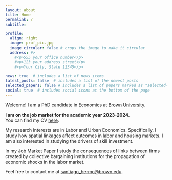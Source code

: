 ```yaml
---
layout: about
title: Home
permalink: /
subtitle: 

profile:
  align: right
  image: prof_pic.jpg
  image_circular: false # crops the image to make it circular
  address: #>
    #<p>555 your office number</p>
    #<p>123 your address street</p>
    #<p>Your City, State 12345</p>

news: true  # includes a list of news items
latest_posts: false  # includes a list of the newest posts
selected_papers: false # includes a list of papers marked as "selected={true}"
social: true  # includes social icons at the bottom of the page
---
```


Welcome! 
I am a PhD candidate in Economics at [Brown University](https://economics.brown.edu/).

**I am on the job market for the academic year 2023-2024.** <br>
You can find my CV [here](cv).

My research interests are in Labor and Urban Economics.
Specifically, I study how spatial linkages affect outcomes in labor and 
housing markets.
I am also interested in studying the drivers of skill investment.

In my Job Market Paper I study the consequences of links between firms created 
by collective bargaining institutions for the propagation of economic shocks 
in the labor market.

Feel free to contact me at [santiago_hermo@brown.edu](mailto:santiago_hermo@brown.edu).

